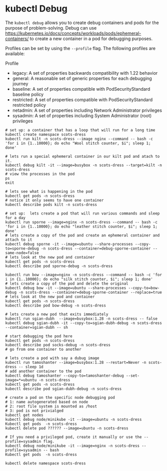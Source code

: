 # kubectl Debug

The `kubectl debug` allows you to create debug containers and pods for the purpose of problem-solving.
Debug can use https://kubernetes.io/docs/concepts/workloads/pods/ephemeral-containers/ to create a new container in a pod for debugging purposes.

Profiles can be set by using the `--profile` flag. The following profiles are available:

Profile
* legacy:	A set of properties backwards compatibility with 1.22 behavior
* general:	A reasonable set of generic properties for each debugging journey
* baseline:	A set of properties compatible with PodSecurityStandard baseline policy
* restricted:	A set of properties compatible with PodSecurityStandard restricted policy
* netadmin:	A set of properties including Network Administrator privileges
* sysadmin:	A set of properties including System Administrator (root) privileges


```shell
# set up: a container that has a loop that will run for a long time
kubectl create namespace scots-dress
kubectl run kilt -n scots-dress --image nginx --command -- bash -c 'for i in {1..10000}; do echo "Wool stitch counter, $i"; sleep 1; done'

# lets run a special ephemeral container in our kilt pod and atach to it.
kubectl debug kilt -it --image=busybox -n scots-dress --target=kilt -n scots-dress
# view the processes in the pod
ps
exit

# lets see what is happening in the pod
kubectl get pods -n scots-dress
# notice it only seems to have one container 
kubectl describe pods kilt -n scots-dress

# set up:  lets create a pod that will run various commands and sleep for a day
kubectl run sporne --image=nginx -n scots-dress --command -- bash -c 'for i in {1..10000}; do echo "leather stitch counter, $i"; sleep 1; done'
# lets create a copy of the pod and create an ephemeral container and attach to it 
kubectl debug sporne -it --image=ubuntu --share-processes --copy-to=sporne-debug -n scots-dress --container=debug-sporne-container --same-node=false
# lets look at the new pod and container 
kubectl get pods -n scots-dress
kubectl describe pod sporne-debug -n scots-dress

kubectl run bow --image=nginx -n scots-dress --command -- bash -c 'for i in {1..10000}; do echo "silk stitch counter, $i"; sleep 1; done'
# lets create a copy of the pod and delete the original
kubectl debug bow -it --image=ubuntu --share-processes --copy-to=bow-debug -n scots-dress --container=debug-sporne-container --replace=true
# lets look at the new pod and container 
kubectl get pods -n scots-dress
kubectl describe pod bow-debug -n scots-dress

# lets create a new pod that exits immediately
kubectl run sgian-dubh  --image=busybox:1.28 -n scots-dress -- false
kubectl debug sgian-dubh -it --copy-to=sgian-dubh-debug -n scots-dress --container=sgian-dubh -- sh

# start debugging the pod here
kubectl get pods -n scots-dress
kubectl describe pod socks-debug -n scots-dress
# go from one container to another 

# lets create a pod with say a dubug image
kubectl run tamoshanter --image=busybox:1.28 --restart=Never -n scots-dress -- sleep 1d 
# add another container to the pod
kubectl debug tamoshanter --copy-to=tamoshanter-debug --set-image=*=ubuntu -n scots-dress
kubectl get pods -n scots-dress
kubectl describe pod sgian-dubh-debug -n scots-dress

# create a pod on the specific node debugging pod 
# 1: name autogenerated based on node 
# 2: root file system is mounted as /host
# 3: pod is not privialged
kubectl get nodes
kubectl debug node/minikube -it --image=ubuntu -n scots-dress
Kubectl get pods  -n scots-dress
kubectl delete pod ?????? --image=ubuntu -n scots-dress

# If you need a privileged pod, create it manually or use the --profile=sysadmin flag.
kubectl debug node/minikube -it --image=nginx -n scots-dress --profile=sysadmin -- bash
Kubectl get pods  -n scots-dress

kubectl delete namespace scots-dress
```
